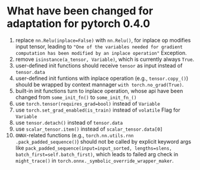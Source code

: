 # What have been changed for adaptation for pytorch 0.4.0

1. replace `nn.Relu(inplace=False)` with `nn.Relu()`, for inplace op modifies input tensor, leading to `"One of the variables needed for gradient computation has been modified by an inplace operation"` Exception.
2. remove `isinstance(a_tensor, Variable)`, which is currently always `True`.
3. user-defined init functions should receive `tensor` as input instead of `tensor.data`
4. user-defined init funtions with inplace operation (e.g., `tensor.copy_()`) should be wrapped by context mannager `with torch.no_grad(True)`.
4. built-in init functions turn to inplace operation, whose api have been changed from `some_init_fn()` to `some_init_fn_()`
4. use `torch.tensor(requires_grad=bool)` instead of `Variable`
5. use `torch.set_grad_enabled(is_train)` instead of `volatile` Flag for `Variable`
6. use `tensor.detach()` instead of `tensor.data`
7. use `scalar_tensor.item()` instead of `scalar_tensor.data[0]`
8. `ONNX`-related functions (e.g., `torch.nn.utils.rnn .pack_padded_sequence()`) should not be called by explicit keyword args like `pack_padded_sequence(input=input_sorted, lengths=slens, batch_first=self.batch_first)`, which leads to failed arg check in `might_trace()` in `torch.onnx._symbolic_override_wrapper_maker`.
